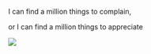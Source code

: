 ---
---

I can find a million things to complain, 

or I can find a million things to appreciate

![](/assets/static/img/notice-when-you-are-happy.png)